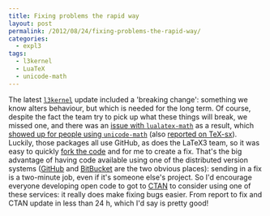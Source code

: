 ```yaml
---
title: Fixing problems the rapid way
layout: post
permalink: /2012/08/24/fixing-problems-the-rapid-way/
categories:
  - expl3
tags:
  - l3kernel
  - LuaTeX
  - unicode-math
---
```

The latest [`l3kernel`](https://ctan.org/pkg/l3kernel) update included a 'breaking change': something we know alters behaviour, but which is needed for the long term. Of course, despite the fact the team try to pick up what these things will break, we missed one, and there was an [issue with `lualatex-math`](https://github.com/phst/lualatex-math/issues/4) as a result, which [showed up for people using `unicode-math`](https://github.com/wspr/unicode-math/issues/246) (also [reported on TeX-sx](https://tex.stackexchange.com/a/68552/73)). Luckily, those packages all use GitHub, as does the LaTeX3 team, so it was easy to quickly [fork the code](https://github.com/josephwright/lualatex-math) and for me to create a fix. That's the big advantage of having code available using one of the distributed version systems ([GitHub](http://www.github.com) and [BitBucket](https://bitbucket.org) are the two obvious places): sending in a fix is a two-minute job, even if it's someone else's project. So I'd encourage everyone developing open code to got to [CTAN](https://www.ctan.org) to consider using one of these services: it really does make fixing bugs easier. From report to fix and CTAN update in less than 24 h, which I'd say is pretty good!

